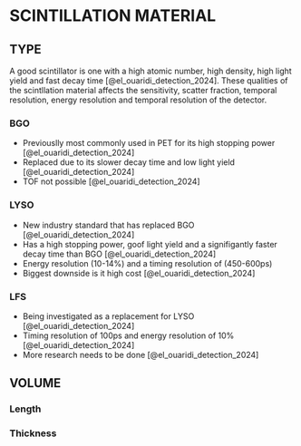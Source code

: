# SCINTILLATION MATERIAL


## TYPE
A good scintillator is one with a high atomic number, high density, high light yield and fast decay time [@el_ouaridi_detection_2024]. These qualities of the scintllation material affects the sensitivity, scatter fraction, temporal resolution, energy resolution and temporal resolution of the detector.

### BGO
- Previouslly most commonly used in PET for its high stopping power [@el_ouaridi_detection_2024]
- Replaced due to its slower decay time and low light yield [@el_ouaridi_detection_2024]
- TOF not possible [@el_ouaridi_detection_2024]

### LYSO

- New industry standard that has replaced BGO [@el_ouaridi_detection_2024]
- Has a high stopping power, goof light yield and a signifigantly faster decay time than BGO [@el_ouaridi_detection_2024]
- Energy resolution (10-14%) and a timing resolution of (450-600ps) 
- Biggest downside is it high cost [@el_ouaridi_detection_2024]

### LFS

- Being investigated as a replacement for LYSO [@el_ouaridi_detection_2024]
- Timing resolution of 100ps and energy resolution of 10% [@el_ouaridi_detection_2024]
- More research needs to be done [@el_ouaridi_detection_2024]

## VOLUME

### Length

### Thickness